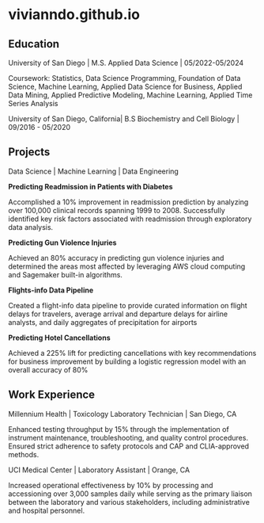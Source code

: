 # vivianndo.github.io
## Education
University of San Diego | M.S. Applied Data Science | 05/2022-05/2024

Coursework: Statistics, Data Science Programming, Foundation of Data Science, Machine Learning, Applied Data Science for Business,          Applied Data Mining, Applied Predictive Modeling, Machine Learning, Applied Time Series Analysis
	 
University of San Diego, California| B.S Biochemistry and Cell Biology | 09/2016 - 05/2020

## Projects
Data Science | Machine Learning | Data Engineering 	

**Predicting Readmission in Patients with Diabetes**

Accomplished a 10% improvement in readmission prediction by analyzing over 100,000 clinical records spanning 1999 to 2008. Successfully identified key risk factors associated with readmission through exploratory data analysis.


**Predicting Gun Violence Injuries**

Achieved an 80% accuracy in predicting gun violence injuries and determined the areas most affected by leveraging AWS cloud computing and Sagemaker built-in algorithms.


**Flights-info Data Pipeline**

Created a flight-info data pipeline to provide curated information on flight delays for travelers, average arrival and departure delays for airline analysts, and daily aggregates of precipitation for airports


**Predicting Hotel Cancellations**

Achieved a 225% lift for predicting cancellations with key recommendations for business improvement by building a logistic regression model with an overall accuracy of 80%


## Work Experience
Millennium Health | Toxicology Laboratory Technician | San Diego, CA

Enhanced testing throughput by 15% through the implementation of instrument maintenance, troubleshooting, and quality control procedures. Ensured strict adherence to safety protocols and CAP and CLIA-approved methods.


UCI Medical Center | Laboratory Assistant | Orange, CA 

Increased operational effectiveness by 10%  by processing and accessioning over 3,000 samples daily while serving as the primary liaison between the laboratory and various stakeholders, including administrative and hospital personnel.



